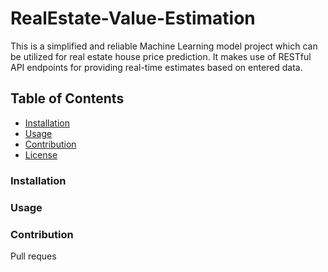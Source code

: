 # RealEstate-Value-Estimation
This is a simplified and reliable Machine Learning model project which can be utilized for real estate house price prediction. It makes use of RESTful API endpoints for providing real-time estimates based on entered data.

## Table of Contents
- [Installation](#installation)
- [Usage](#usage)
- [Contribution](#contribution)
- [License](#license)

### Installation

### Usage

### Contribution
Pull reques